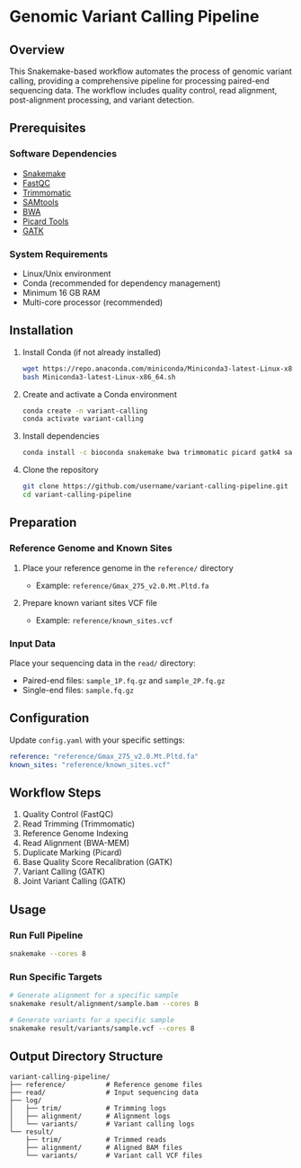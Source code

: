 # Genomic Variant Calling Pipeline

## Overview

This Snakemake-based workflow automates the process of genomic variant calling, providing a comprehensive pipeline for processing paired-end sequencing data. The workflow includes quality control, read alignment, post-alignment processing, and variant detection.

## Prerequisites

### Software Dependencies

- [Snakemake](https://snakemake.readthedocs.io/)
- [FastQC](https://www.bioinformatics.babraham.ac.uk/projects/fastqc/)
- [Trimmomatic](http://www.usadellab.org/cms/?page=trimmomatic)
- [SAMtools](http://www.htslib.org/)
- [BWA](http://bio-bwa.sourceforge.net/)
- [Picard Tools](https://broadinstitute.github.io/picard/)
- [GATK](https://gatk.broadinstitute.org/)

### System Requirements

- Linux/Unix environment
- Conda (recommended for dependency management)
- Minimum 16 GB RAM
- Multi-core processor (recommended)

## Installation

1. Install Conda (if not already installed)
   ```bash
   wget https://repo.anaconda.com/miniconda/Miniconda3-latest-Linux-x86_64.sh
   bash Miniconda3-latest-Linux-x86_64.sh
   ```

2. Create and activate a Conda environment
   ```bash
   conda create -n variant-calling
   conda activate variant-calling
   ```

3. Install dependencies
   ```bash
   conda install -c bioconda snakemake bwa trimmomatic picard gatk4 samtools fastqc
   ```

4. Clone the repository
   ```bash
   git clone https://github.com/username/variant-calling-pipeline.git
   cd variant-calling-pipeline
   ```

## Preparation

### Reference Genome and Known Sites

1. Place your reference genome in the `reference/` directory
   - Example: `reference/Gmax_275_v2.0.Mt.Pltd.fa`

2. Prepare known variant sites VCF file
   - Example: `reference/known_sites.vcf`

### Input Data

Place your sequencing data in the `read/` directory:
- Paired-end files: `sample_1P.fq.gz` and `sample_2P.fq.gz`
- Single-end files: `sample.fq.gz`

## Configuration

Update `config.yaml` with your specific settings:

```yaml
reference: "reference/Gmax_275_v2.0.Mt.Pltd.fa"
known_sites: "reference/known_sites.vcf"
```


## Workflow Steps

1. Quality Control (FastQC)
2. Read Trimming (Trimmomatic)
3. Reference Genome Indexing
4. Read Alignment (BWA-MEM)
5. Duplicate Marking (Picard)
6. Base Quality Score Recalibration (GATK)
7. Variant Calling (GATK)
8. Joint Variant Calling (GATK)

## Usage

### Run Full Pipeline

```bash
snakemake --cores 8
```

### Run Specific Targets

```bash
# Generate alignment for a specific sample
snakemake result/alignment/sample.bam --cores 8

# Generate variants for a specific sample
snakemake result/variants/sample.vcf --cores 8
```

## Output Directory Structure

```
variant-calling-pipeline/
├── reference/          # Reference genome files
├── read/               # Input sequencing data
├── log/
│   ├── trim/           # Trimming logs
│   ├── alignment/      # Alignment logs
│   └── variants/       # Variant calling logs
└── result/
    ├── trim/           # Trimmed reads
    ├── alignment/      # Aligned BAM files
    └── variants/       # Variant call VCF files
